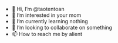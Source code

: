- 👋 Hi, I’m @taotentoan
- 👀 I’m interested in your mom
- 🌱 I’m currently learning nothing
- 💞️ I’m looking to collaborate on something
- 📫 How to reach me by alient

<!---
taotentoan/taotentoan is a ✨ special ✨ repository because its `README.md` (this file) appears on your GitHub profile.
You can click the Preview link to take a look at your changes.
--->
